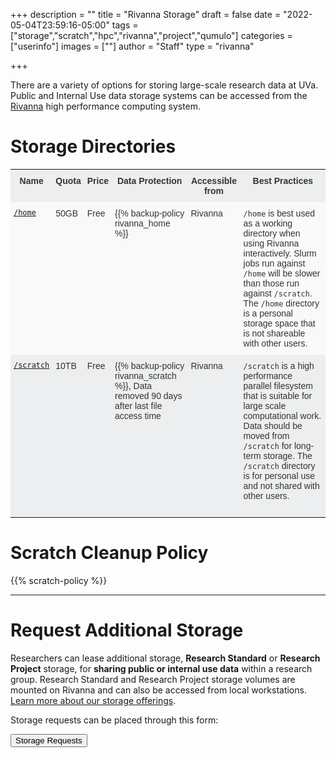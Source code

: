 +++
description = ""
title = "Rivanna Storage"
draft = false
date = "2022-05-04T23:59:16-05:00"
tags = ["storage","scratch","hpc","rivanna","project","qumulo"]
categories = ["userinfo"]
images = [""]
author = "Staff"
type = "rivanna"

+++

<p class="lead">There are a variety of options for storing large-scale research data at UVa. Public and Internal Use data storage systems can be accessed from the <a href="/userinfo/rivanna/overview">Rivanna</a> high performance computing system.</p>

<style type="text/css">
.tg  {border-collapse:collapse;border-spacing:0;border-color:#ccc;}
.tg td{font-family:Arial, sans-serif;font-size:14px;padding:10px 5px;border-style:solid;border-width:0px;overflow:hidden;word-break:normal;border-color:#ccc;color:#333;background-color:#fff;}
.tg th{font-family:Arial, sans-serif;font-size:14px;font-weight:normal;padding:10px 5px;border-style:solid;border-width:0px;overflow:hidden;word-break:normal;border-color:#ccc;color:#333;background-color:#f0f0f0;}
.tg .tg-hy9w{background-color:#eceeef;border-color:inherit;vertical-align:top}
.tg .tg-dc35{background-color:#f9f9f9;border-color:inherit;vertical-align:top}
.tg .tg-0qmj{font-weight:bold;background-color:#eceeef;border-color:inherit;vertical-align:top}
</style>

# Storage Directories

<div>
<table class="tg">
  <tr>
    <th class="tg-0qmj">Name</th>
    <th class="tg-0qmj">Quota</th>
    <th class="tg-0qmj">Price</th>
    <th class="tg-0qmj">Data Protection</th>
    <th class="tg-0qmj">Accessible from</th>
    <th class="tg-0qmj">Best Practices</th>
  </tr>
  <tr>
    <td class="tg-dc35"><a href="/userinfo/storage/non-sensitive-data/#home"><code>/home</code></a></td>
    <td class="tg-dc35">50GB</td>
    <td class="tg-dc35">Free</td>
    <td class="tg-dc35">{{% backup-policy rivanna_home %}}</td>
    <td class="tg-dc35">Rivanna</td>
    <td class="tg-dc35"><code>/home</code> is best used as a working directory when using Rivanna interactively. Slurm jobs run against <code>/home</code> will be slower than those run against <code>/scratch</code>. The <code>/home</code> directory is a personal storage space that is not shareable with other users.</td>
  </tr>
  <tr>
    <td class="tg-hy9w"><a href="/userinfo/storage/non-sensitive-data/#scratch"><code>/scratch</code></a></td>
    <td class="tg-hy9w">10TB</td>
    <td class="tg-hy9w">Free</td>
    <td class="tg-hy9w">{{% backup-policy rivanna_scratch %}}, Data removed 90 days after last file access time</td>
    <td class="tg-hy9w">Rivanna</td>
    <td class="tg-hy9w"><code>/scratch</code> is a high performance parallel filesystem that is suitable for large scale computational work. Data should be moved from <code>/scratch</code> for long-term storage. The <code>/scratch</code> directory is for personal use and not shared with other users.<br /><br />
  </tr>
</table>
</div>


# Scratch Cleanup Policy

{{% scratch-policy %}}

- - -

# Request Additional Storage

Researchers can lease additional storage, **Research Standard** or **Research Project** storage, for **sharing public or internal use data** within a research group. Research Standard and Research Project storage volumes are mounted on Rivanna and can also be accessed from local workstations. [Learn more about our storage offerings](/userinfo/storage/#public--moderately-sensitive-data-storage).

Storage requests can be placed through this form:

[<button class="btn btn-success">Storage Requests</button>](/form/storage/)
